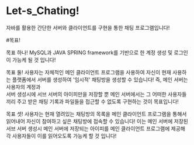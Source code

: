 # Let-s_Chating!

자바를 활용한 간단한 서버와 클라이언트를 구현을 통한 채팅 프로그램입니다!

#목표!

목표 하나! MySQL과 JAVA SPRING framework를 기반으로 한 계정 생성 및 로그인이 가능케 될 것 입니다!

목표 둘!  사용자는 자체적인 메인 클라이언트 프로그램을 사용하여 자신이 현재 사용하는 플랫폼에서 서버를 생성하여 '임시적' 채팅방을 생성할 수 있습니다! 즉, 메인 서버는 사용자의 계정과  
          서버 생성시에 서브 서버의 아이피만을 저장할 뿐 메인 서버에서는 그 어떠한 사용자들끼리 주고 받은 채팅 기록과 파일들을 접근할 수 없도록 구현하는 것이 목표입니다!
          
목표 셋!  사용자는 현재 열려있는 채팅방의 목록을 메인 클라이언트 프로그램을 통해서 읽어내어 자신이 참여하고 싶은 채팅방에 접속할 수 있습니다! 이는 메인 서버에 저장된 서브 서버 생성시           메인 서버에 저장되는 아이피를 메인 클라이언트 프로그램에 제공해 각 사용자들이 이를 읽어오도록 가능케 할 것 입니다!


